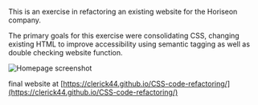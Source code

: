 This is an exercise in refactoring an existing website for the Horiseon company.

The primary goals for this exercise were consolidating CSS, changing existing HTML to improve accessibility using semantic tagging as well as double checking website function.

![Homepage screenshot](assets/images/horiseon-screenshot.png)

final website at [https://clerick44.github.io/CSS-code-refactoring/](https://clerick44.github.io/CSS-code-refactoring/)
